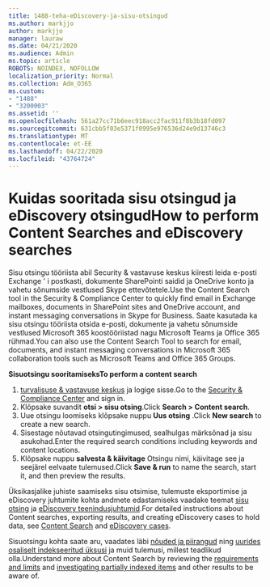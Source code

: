 ```yaml
---
title: 1488-teha-eDiscovery-ja-sisu-otsingud
ms.author: markjjo
author: markjjo
manager: lauraw
ms.date: 04/21/2020
ms.audience: Admin
ms.topic: article
ROBOTS: NOINDEX, NOFOLLOW
localization_priority: Normal
ms.collection: Adm_O365
ms.custom:
- "1488"
- "3200003"
ms.assetid: ''
ms.openlocfilehash: 561a27cc71b6eec918acc2fac911f8b3b18fd097
ms.sourcegitcommit: 631cbb5f03e5371f0995e976536d24e9d13746c3
ms.translationtype: MT
ms.contentlocale: et-EE
ms.lasthandoff: 04/22/2020
ms.locfileid: "43764724"
---
```

# <a name="how-to-perform-content-searches-and-ediscovery-searches"></a><span data-ttu-id="16ae5-102">Kuidas sooritada sisu otsingud ja eDiscovery otsingud</span><span class="sxs-lookup"><span data-stu-id="16ae5-102">How to perform Content Searches and eDiscovery searches</span></span>

<span data-ttu-id="16ae5-103">Sisu otsingu tööriista abil Security & vastavuse keskus kiiresti leida e-posti Exchange ' i postkasti, dokumente SharePointi saidid ja OneDrive konto ja vahetu sõnumside vestlused Skype ettevõtetele.</span><span class="sxs-lookup"><span data-stu-id="16ae5-103">Use the Content Search tool in the Security & Compliance Center to quickly find email in Exchange mailboxes, documents in SharePoint sites and OneDrive account, and instant messaging conversations in Skype for Business.</span></span> <span data-ttu-id="16ae5-104">Saate kasutada ka sisu otsingu tööriista otsida e-posti, dokumente ja vahetu sõnumside vestlused Microsoft 365 koostööriistad nagu Microsoft Teams ja Office 365 rühmad.</span><span class="sxs-lookup"><span data-stu-id="16ae5-104">You can also use the Content Search Tool to search for email, documents, and instant messaging conversations in Microsoft 365 collaboration tools such as Microsoft Teams and Office 365 Groups.</span></span>

<span data-ttu-id="16ae5-105">**Sisuotsingu sooritamiseks**</span><span class="sxs-lookup"><span data-stu-id="16ae5-105">**To perform a content search**</span></span>

1. <span data-ttu-id="16ae5-106">[turvalisuse & vastavuse keskus](https://protection.office.com) ja logige sisse.</span><span class="sxs-lookup"><span data-stu-id="16ae5-106">Go to the [Security & Compliance Center](https://protection.office.com) and sign in.</span></span>
2. <span data-ttu-id="16ae5-107">Klõpsake suvandit **otsi > sisu otsing**.</span><span class="sxs-lookup"><span data-stu-id="16ae5-107">Click **Search > Content search**.</span></span>
3. <span data-ttu-id="16ae5-108">Uue otsingu loomiseks klõpsake nuppu **Uus otsing** .</span><span class="sxs-lookup"><span data-stu-id="16ae5-108">Click **New search** to create a new search.</span></span>
4. <span data-ttu-id="16ae5-109">Sisestage nõutavad otsingutingimused, sealhulgas märksõnad ja sisu asukohad.</span><span class="sxs-lookup"><span data-stu-id="16ae5-109">Enter the required search conditions including keywords and content locations.</span></span>  
5. <span data-ttu-id="16ae5-110">Klõpsake nuppu **salvesta & käivitage** Otsingu nimi, käivitage see ja seejärel eelvaate tulemused.</span><span class="sxs-lookup"><span data-stu-id="16ae5-110">Click **Save & run** to name the search, start it, and then preview the results.</span></span>

<span data-ttu-id="16ae5-111">Üksikasjalike juhiste saamiseks sisu otsimise, tulemuste eksportimise ja eDiscovery juhtumite kohta andmete edastamiseks vaadake teemat [sisu otsing](https://docs.microsoft.com/office365/securitycompliance/content-search) ja [eDiscovery teenindusjuhtumid](https://docs.microsoft.com/office365/securitycompliance/ediscovery-cases).</span><span class="sxs-lookup"><span data-stu-id="16ae5-111">For detailed instructions about Content searches, exporting results, and creating eDiscovery cases to hold data, see [Content Search](https://docs.microsoft.com/office365/securitycompliance/content-search) and [eDiscovery cases](https://docs.microsoft.com/office365/securitycompliance/ediscovery-cases).</span></span>

<span data-ttu-id="16ae5-112">Sisuotsingu kohta saate aru, vaadates läbi [nõuded ja piirangud](https://docs.microsoft.com/office365/securitycompliance/limits-for-content-search) ning [uurides osaliselt indekseeritud üksusi](https://docs.microsoft.com/office365/securitycompliance/investigating-partially-indexed-items-in-ediscovery) ja muid tulemusi, millest teadlikud olla.</span><span class="sxs-lookup"><span data-stu-id="16ae5-112">Understand more about Content Search by reviewing the [requirements and limits](https://docs.microsoft.com/office365/securitycompliance/limits-for-content-search) and  [investigating partially indexed items](https://docs.microsoft.com/office365/securitycompliance/investigating-partially-indexed-items-in-ediscovery) and other results to be aware of.</span></span>